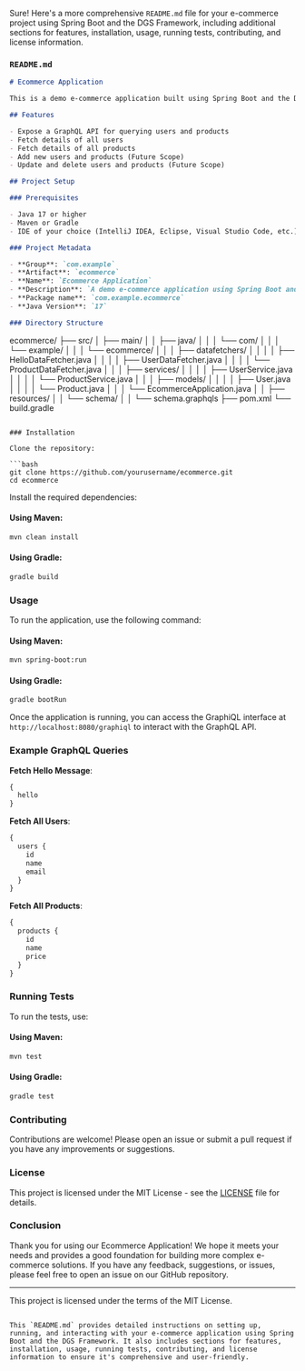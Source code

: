 Sure! Here's a more comprehensive `README.md` file for your e-commerce project using Spring Boot and the DGS Framework, including additional sections for features, installation, usage, running tests, contributing, and license information.

### `README.md`

```markdown
# Ecommerce Application

This is a demo e-commerce application built using Spring Boot and the DGS Framework. The application provides a GraphQL API for managing users and products.

## Features

- Expose a GraphQL API for querying users and products
- Fetch details of all users
- Fetch details of all products
- Add new users and products (Future Scope)
- Update and delete users and products (Future Scope)

## Project Setup

### Prerequisites

- Java 17 or higher
- Maven or Gradle
- IDE of your choice (IntelliJ IDEA, Eclipse, Visual Studio Code, etc.)

### Project Metadata

- **Group**: `com.example`
- **Artifact**: `ecommerce`
- **Name**: `Ecommerce Application`
- **Description**: `A demo e-commerce application using Spring Boot and DGS Framework`
- **Package name**: `com.example.ecommerce`
- **Java Version**: `17`

### Directory Structure

```
ecommerce/
├── src/
│   ├── main/
│   │   ├── java/
│   │   │   └── com/
│   │   │       └── example/
│   │   │           └── ecommerce/
│   │   │               ├── datafetchers/
│   │   │               │   ├── HelloDataFetcher.java
│   │   │               │   ├── UserDataFetcher.java
│   │   │               │   └── ProductDataFetcher.java
│   │   │               ├── services/
│   │   │               │   ├── UserService.java
│   │   │               │   └── ProductService.java
│   │   │               ├── models/
│   │   │               │   ├── User.java
│   │   │               │   └── Product.java
│   │   │               └── EcommerceApplication.java
│   │   ├── resources/
│   │       └── schema/
│   │           └── schema.graphqls
├── pom.xml
└── build.gradle
```

### Installation

Clone the repository:

```bash
git clone https://github.com/yourusername/ecommerce.git
cd ecommerce
```

Install the required dependencies:

#### Using Maven:

```bash
mvn clean install
```

#### Using Gradle:

```bash
gradle build
```

### Usage

To run the application, use the following command:

#### Using Maven:

```bash
mvn spring-boot:run
```

#### Using Gradle:

```bash
gradle bootRun
```

Once the application is running, you can access the GraphiQL interface at `http://localhost:8080/graphiql` to interact with the GraphQL API.

### Example GraphQL Queries

**Fetch Hello Message**:

```graphql
{
  hello
}
```

**Fetch All Users**:

```graphql
{
  users {
    id
    name
    email
  }
}
```

**Fetch All Products**:

```graphql
{
  products {
    id
    name
    price
  }
}
```

### Running Tests

To run the tests, use:

#### Using Maven:

```bash
mvn test
```

#### Using Gradle:

```bash
gradle test
```

### Contributing

Contributions are welcome! Please open an issue or submit a pull request if you have any improvements or suggestions.

### License

This project is licensed under the MIT License - see the [LICENSE](LICENSE) file for details.

### Conclusion

Thank you for using our Ecommerce Application! We hope it meets your needs and provides a good foundation for building more complex e-commerce solutions. If you have any feedback, suggestions, or issues, please feel free to open an issue on our GitHub repository.

---

This project is licensed under the terms of the MIT License.
```

This `README.md` provides detailed instructions on setting up, running, and interacting with your e-commerce application using Spring Boot and the DGS Framework. It also includes sections for features, installation, usage, running tests, contributing, and license information to ensure it's comprehensive and user-friendly.
